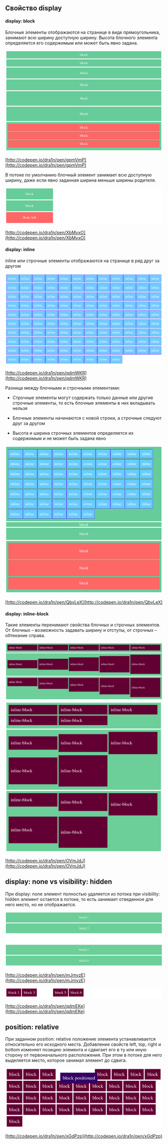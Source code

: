## Свойство display

#### display: block

Блочные элементы отображаются на странице в виде прямоугольника, занимают всю ширину доступную ширину. Высота блочного элемента определяется его содержимым или может быть явно задана.

![alt text](/images/display-block.png "display: block")

[http://codepen.io/dra1n/pen/gpmVmP](http://codepen.io/dra1n/pen/gpmVmP)

В потоке по умолчанию блочный элемент занимает всю доступную ширину, даже если явно заданная ширина меньше ширины родителя.

![alt text](/images/display-block-2.png "display: block")

[http://codepen.io/dra1n/pen/XbMvxO](http://codepen.io/dra1n/pen/XbMvxO)

#### display: inline

inline или строчные элементы отображаются на странице в ряд друг за другом


![alt text](/images/display-inline.png "display: inline")

[http://codepen.io/dra1n/pen/qdmWKR](http://codepen.io/dra1n/pen/qdmWKR)


Разница между блочными и строчными элементами:

* Строчные элементы могут содержать только данные или другие строчные элементы, то есть блочные элементы в них вкладывать нельзя

* Блочные элементы начинаются с новой строки, а строчные следуют друг за
  другом

* Высота и ширина строчных элементов определяется их содержимым и не
  может быть задана явно

![alt text](/images/display-inline-2.png "display: inline")

[http://codepen.io/dra1n/pen/QbvLeX](http://codepen.io/dra1n/pen/QbvLeX)

#### display: inline-block

Такие элементы перенимают свойства блочных и строчных элементов. От
блочных – возможность задавать ширину и отступы, от строчных –
обтекание справа.

![alt text](/images/display-inline-block.png "display: inline-block")
![alt text](/images/display-inline-block-2.png "display: inline-block")

[http://codepen.io/dra1n/pen/OVmJdJ](http://codepen.io/dra1n/pen/OVmJdJ)

## display: none vs visibility: hidden

При display: none элемент полностью удаляется из потока при visibility:
hidden элемент остается в потоке, то есть занимает отведенное для него
место, но не отображается.

![alt text](/images/visibility-vs-display.png "visibility vs display")

[http://codepen.io/dra1n/pen/mJmyzE](http://codepen.io/dra1n/pen/mJmyzE)

![alt text](/images/visibility-vs-display-2.png "visibility vs display")

[http://codepen.io/dra1n/pen/qdmEKe](http://codepen.io/dra1n/pen/qdmEKe)


## position: relative

При заданном position: relative положение элемента устанавливается относительно его исходного места. Добавление свойств left, top, right и bottom изменяет позицию элемента и сдвигает его в ту или иную сторону от первоначального расположения. При этом в потоке для него выделяется место, которое занимал элемент до сдвига.

![alt text](/images/position-relative.png "position: relative")

[http://codepen.io/dra1n/pen/xGdPzp](http://codepen.io/dra1n/pen/xGdPzp)
